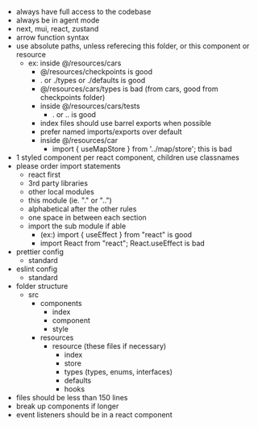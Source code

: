 - always have full access to the codebase
- always be in agent mode
- next, mui, react, zustand
- arrow function syntax
- use absolute paths, unless referecing this folder, or this component or resource
  - ex: inside @/resources/cars
    - @/resources/checkpoints is good
    - . or ./types or ./defaults is good
    - @/resources/cars/types is bad (from cars, good from checkpoints folder)
    - inside @/resources/cars/tests
      - . or .. is good
    - index files should use barrel exports when possible
    - prefer named imports/exports over default
    - inside @/resources/car
      - import { useMapStore } from '../map/store'; this is bad
- 1 styled component per react component, children use classnames
- please order import statements
  - react first
  - 3rd party libraries
  - other local modules
  - this module (ie. "." or "..")
  - alphabetical after the other rules
  - one space in between each section
  - import the sub module if able
    - (ex:) import { useEffect } from "react" is good
    - import React from "react"; React.useEffect is bad
- prettier config
  - standard
- eslint config
  - standard
- folder structure
  - src
    - components
      - index
      - component
      - style
    - resources
      - resource (these files if necessary)
        - index
        - store
        - types (types, enums, interfaces)
        - defaults
        - hooks
- files should be less than 150 lines
- break up components if longer
- event listeners should be in a react component